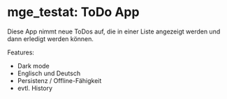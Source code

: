 # mge_testat: ToDo App

Diese App nimmt neue ToDos auf, die in einer Liste angezeigt werden und dann erledigt werden können.

Features:
* Dark mode
* Englisch und Deutsch
* Persistenz / Offline-Fähigkeit
* evtl. History
